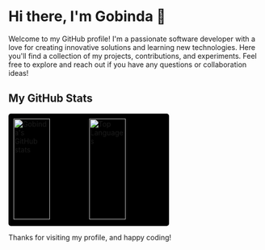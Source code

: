 # Hi there, I'm Gobinda 👋

Welcome to my GitHub profile! I'm a passionate software developer with a love for creating innovative solutions and learning new technologies. Here you'll find a collection of my projects, contributions, and experiments. Feel free to explore and reach out if you have any questions or collaboration ideas!

## My GitHub Stats

<div style="display: flex; justify-content: space-between;">
  <div style="background-color: black; padding: 10px; border-radius: 5px;">
    <img src="https://github-readme-stats.vercel.app/api?username=gobinda1547&show_icons=true&theme=radical" alt="Gobinda's GitHub stats" style="width: 49%; height: 200px;" />
    <img src="https://github-readme-stats.vercel.app/api/top-langs/?username=gobinda1547&layout=compact&theme=radical" alt="Top Languages" style="width: 49%; height: 200px;" />
  </div>
</div>

Thanks for visiting my profile, and happy coding!
